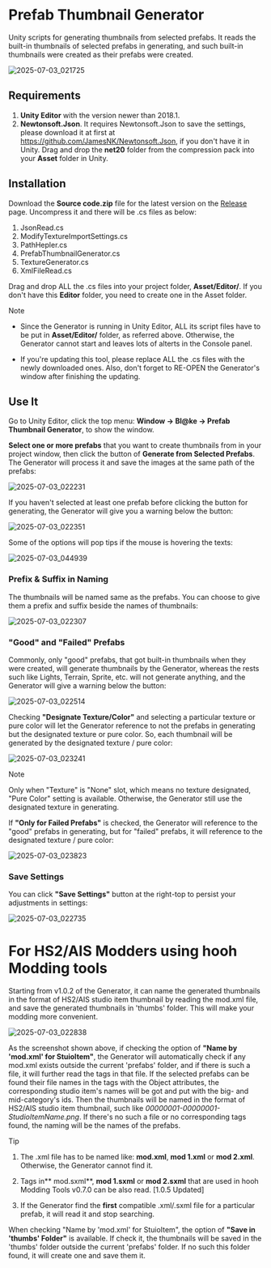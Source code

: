 # Prefab Thumbnail Generator
Unity scripts for generating thumbnails from selected prefabs.
It reads the built-in thumbnails of selected prefabs in generating, and such built-in thumbnails were created as their prefabs were created.

![2025-07-03_021725](https://github.com/user-attachments/assets/cb7e650c-a447-47ec-bab8-a374f4975acf)

## Requirements
1. **Unity Editor** with the version newer than 2018.1.
2. **Newtonsoft.Json**. It requires Newtonsoft.Json to save the settings, please download it at first at https://github.com/JamesNK/Newtonsoft.Json, if you don't have it in Unity. Drag and drop the **net20** folder from the compression pack into your **Asset** folder in Unity. 

## Installation
Download the **Source code.zip** file for the latest version on the [Release](https://github.com/Blatke/Prefab-Thumbnail-Generator/releases) page. Uncompress it and there will be .cs files as below:
1. JsonRead.cs
2. ModifyTextureImportSettings.cs
3. PathHepler.cs
4. PrefabThumbnailGenerator.cs
5. TextureGenerator.cs
6. XmlFileRead.cs

Drag and drop ALL the .cs files into your project folder, **Asset/Editor/**. If you don't have this **Editor** folder, you need to create one in the Asset folder. 

> [!NOTE]
>
>  - Since the Generator is running in Unity Editor, ALL its script files have to be put in **Asset/Editor/** folder, as referred above. Otherwise, the Generator cannot start and leaves lots of alterts in the Console panel.
> 
>  - If you're updating this tool, please replace ALL the .cs files with the newly downloaded ones. Also, don't forget to RE-OPEN the Generator's window after finishing the updating.

## Use It
Go to Unity Editor, click the top menu: **Window -> Bl@ke -> Prefab Thumbnail Generator**, to show the window.

**Select one or more prefabs** that you want to create thumbnails from in your project window, then click the button of **Generate from Selected Prefabs**. The Generator will process it and save the images at the same path of the prefabs:

![2025-07-03_022231](https://github.com/user-attachments/assets/1ffec84e-e902-478a-8c28-6a56cba0c982)

If you haven't selected at least one prefab before clicking the button for generating, the Generator will give you a warning below the button:

![2025-07-03_022351](https://github.com/user-attachments/assets/247a10d9-507f-4f3c-8d59-0c480963f4e4)

Some of the options will pop tips if the mouse is hovering the texts:

![2025-07-03_044939](https://github.com/user-attachments/assets/4ead3c2a-4293-4b96-86e0-75569fc02b41)

### Prefix & Suffix in Naming

The thumbnails will be named same as the prefabs. You can choose to give them a prefix and suffix beside the names of thumbnails:

![2025-07-03_022307](https://github.com/user-attachments/assets/4333b5e5-c9b9-4aab-9224-af7c68d6ffb8)

### "Good" and "Failed" Prefabs

Commonly, only "good" prefabs, that got built-in thumbnails when they were created, will generate thumbnails by the Generator, whereas the rests such like Lights, Terrain, Sprite, etc. will not generate anything, and the Generator will give a warning below the button:

![2025-07-03_022514](https://github.com/user-attachments/assets/153a7cdc-cc08-4464-aa86-79e7ec193ce0)

Checking **"Designate Texture/Color"** and selecting a particular texture or pure color will let the Generator reference to not the prefabs in generating but the designated texture or pure color. So, each thumbnail will be generated by the designated texture / pure color:

![2025-07-03_023241](https://github.com/user-attachments/assets/7182f320-5cd3-4621-b5c0-5eb192e8e07f)

> [!NOTE]
>
> Only when "Texture" is "None" slot, which means no texture designated, "Pure Color" setting is available. Otherwise, the Generator still use the designated texture in generating.

If **"Only for Failed Prefabs"** is checked, the Generator will reference to the "good" prefabs in generating, but for "failed" prefabs, it will reference to the designated texture / pure color:

![2025-07-03_023823](https://github.com/user-attachments/assets/003de375-0d7e-4459-88da-7698be20006a)

### Save Settings
You can click **"Save Settings"** button at the right-top to persist your adjustments in settings:

![2025-07-03_022735](https://github.com/user-attachments/assets/8d57f20c-2672-4242-a971-c9c1c6f9311a)

# For HS2/AIS Modders using hooh Modding tools
Starting from v1.0.2 of the Generator, it can name the generated thumbnails in the format of HS2/AIS studio item thumbnail by reading the mod.xml file, and save the generated thumbnails in 'thumbs' folder. This will make your modding more convenient.

![2025-07-03_022838](https://github.com/user-attachments/assets/3984f61e-60b2-4f87-a8a7-bc4e81cf5921)

As the screenshot shown above, if checking the option of **"Name by 'mod.xml' for StuioItem"**, the Generator will automatically check if any mod.xml exists outside the current 'prefabs' folder, and if there is such a file, it will further read the tags in that file. If the selected prefabs can be found their file names in the tags with the Object attributes, the corresponding studio item's names will be got and put with the big- and mid-category's ids. Then the thumbnails will be named in the format of HS2/AIS studio item thumbnail, such like _00000001-00000001-StudioItemName.png_. If there's no such a file or no corresponding tags found, the naming will be the names of the prefabs.

> [!TIP]
>
> 1. The .xml file has to be named like: **mod.xml**, **mod 1.xml** or **mod 2.xml**. Otherwise, the Generator cannot find it.
> 
> 2. Tags in** mod.sxml**, **mod 1.sxml** or **mod 2.sxml** that are used in hooh Modding Tools v0.7.0 can be also read. [1.0.5 Updated]
>
> 3. If the Generator find the **first** compatible .xml/.sxml file for a particular prefab, it will read it and stop searching.

When checking "Name by 'mod.xml' for StuioItem", the option of **"Save in 'thumbs' Folder"** is available. If check it, the thumbnails will be saved in the 'thumbs' folder outside the current 'prefabs' folder. If no such this folder found, it will create one and save them it.
